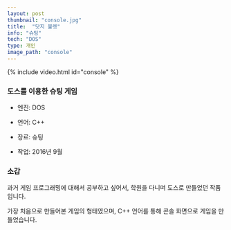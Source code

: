 ```yaml
---
layout: post
thumbnail: "console.jpg"
title:  "닷지 불렛"
info: "슈팅"
tech: "DOS"
type: 개인
image_path: "console"
---
```


{% include video.html id="console" %}

### 도스를 이용한 슈팅 게임
* 엔진: DOS

* 언어: C++

* 장르: 슈팅

* 작업: 2016년 9월

### 소감
과거 게임 프로그래밍에 대해서 공부하고 싶어서, 학원을 다니며 도스로 만들었던 작품입니다.

가장 처음으로 만들어본 게임의 형태였으며, C++ 언어를 통해 콘솔 화면으로 게임을 만들었습니다.